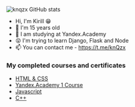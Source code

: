 ![knqzx GitHub stats](https://github-readme-stats.vercel.app/api?username=knqzx&show_icons=true&theme=radical)

- Hi, I'm Kirill 😁
- 🌱 I'm 15 years old
- 💞️ I am studying at Yandex.Academy 
- 😝 I'm trying to learn Django, Flask and Node
- 📫 You can contact me - https://t.me/knQzx

### My completed courses and certificates
-  [HTML & CSS](https://stepik.org/certificate/54384ff68561a71626c91419f7cc695ab86eb90a.pdf)
-  [Yandex.Academy 1 Course](https://lyceum.yandex.ru/certificate/check/?certNumber=210148024&lastName=%D0%9D%D0%BE%D0%B2%D0%B8%D0%BA%D0%BE%D0%B2)
-  [Javascript](https://stepik.org/certificate/dfe24bc39ff9670dd33be71c948257fb91ba33ff.pdf)
-  [C++](https://stepik.org/certificate/5eb8d34a8d67002b086ce2d6a8366dce2c7fbb7d.pdf)

<!---
knQzx/knQzx is a ✨ special ✨ repository because its `README.md` (this file) appears on your GitHub profile.
You can click the Preview link to take a look at your changes.
--->
